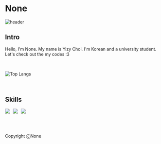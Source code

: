 # None
![header](https://capsule-render.vercel.app/api?type=Venom&color=10:a18cd1,100:fbc2eb&height=300&section=header&text=None's%20Code&fontSize=90&stroke=a18cd1&strokeWidth=3)


## Intro 
Hello, I'm None.
My name is Yizy Choi. I'm Korean and a university student.
Let's check out the my codes :3
<br/>
<br/>
<br/>

![Top Langs](https://github-readme-stats.vercel.app/api/top-langs/?username=anuraghazra&layout=compact)
<br/>
<br/>
<br/>

## Skills
<div style="display:flex;gap:10px;flex-wrap:wrap;">
  <img src="https://img.shields.io/badge/js-F7DF1E?style=for-the-badge&logo=javascript&logoColor=black">
  <img src="https://img.shields.io/badge/react-61DAFB?style=for-the-badge&logo=react&logoColor=black">
  <img src="https://img.shields.io/badge/MySQL-4479A1?style=for-the-badge&logo=mysql&logoColor=white">
  
</div>
 
</div>
<br />
<br />
<br />

Copyright ⓒNone
